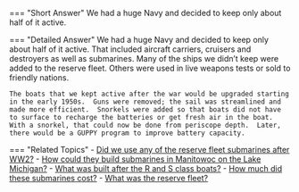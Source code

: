 
=== "Short Answer"
    We had a huge Navy and decided to keep only about half of it active.

=== "Detailed Answer"
    We had a huge Navy and decided to keep only about half of it active.  That included aircraft carriers, cruisers and destroyers as well as submarines.  Many of the ships we didn’t keep were added to the reserve fleet.  Others were used in live weapons tests or sold to friendly nations.

    The boats that we kept active after the war would be upgraded starting in the early 1950s.  Guns were removed; the sail was streamlined and made more efficient.  Snorkels were added so that boats did not have to surface to recharge the batteries or get fresh air in the boat.  With a snorkel, that could now be done from periscope depth.  Later, there would be a GUPPY program to improve battery capacity.

=== "Related Topics"
    - [Did we use any of the reserve fleet submarines after WW2?](../FAQs/did-we-use-any-of-the-reserve-fleet-submarines-after-ww2.md)
    - [How could they build submarines in Manitowoc on the Lake Michigan?](../FAQs/how-could-they-build-submarines-in-manitowoc-on-the-lake-michigan.md)
    - [What was built after the R and S class boats?](../FAQs/what-was-built-after-the-r-and-s-class-boats.md)
    - [How much did these submarines cost?](../FAQs/how-much-did-these-submarines-cost.md)
    - [What was the reserve fleet?](../FAQs/what-was-the-reserve-fleet.md)
